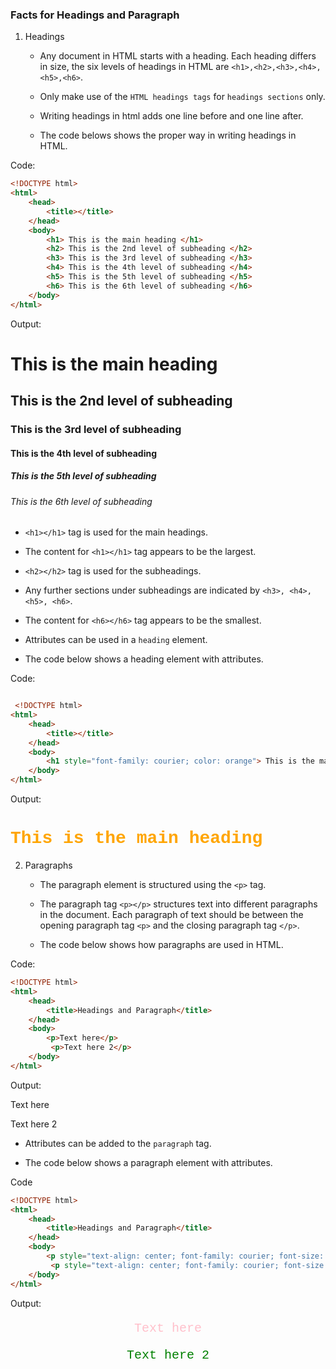 ### Facts for Headings and Paragraph

1. Headings

    - Any document in HTML starts with a heading. Each heading differs in size, the six levels of headings in HTML are `<h1>,<h2>,<h3>,<h4>,<h5>,<h6>`.

    - Only make use of the `HTML headings tags` for `headings sections` only. 

    - Writing headings in html adds one line before and one line after. 

    - The code belows shows the proper way in writing headings in HTML.

Code: 
```html
<!DOCTYPE html>
<html>
    <head>
        <title></title>
    </head>
    <body>
        <h1> This is the main heading </h1>
        <h2> This is the 2nd level of subheading </h2>
        <h3> This is the 3rd level of subheading </h3>
        <h4> This is the 4th level of subheading </h4>
        <h5> This is the 5th level of subheading </h5>
        <h6> This is the 6th level of subheading </h6>
    </body>
</html>

```

Output: 

<!DOCTYPE html>
<html>
    <head>
        <title></title>
    </head>
    <body>
        <h1> This is the main heading </h1>
        <h2> This is the 2nd level of subheading </h2>
        <h3> This is the 3rd level of subheading </h3>
        <h4> This is the 4th level of subheading </h4>
        <h5> This is the 5th level of subheading </h5>
        <h6> This is the 6th level of subheading </h6>
    </body>
</html>


- `<h1></h1>` tag is used for the main headings. 
     
- The content for `<h1></h1>` tag appears to be the largest.

- `<h2></h2>` tag is used for the subheadings.

- Any further sections under subheadings are indicated by `<h3>, <h4>, <h5>, <h6>`.
    
- The content for `<h6></h6>` tag appears to be the smallest. 

- Attributes can be used in a `heading` element.

- The code below shows a heading element with attributes. 
    
 Code:
```html

 <!DOCTYPE html>
<html>
    <head>
        <title></title>
    </head>
    <body>
        <h1 style="font-family: courier; color: orange"> This is the main heading </h1>
    </body>
</html>

```
Output:

 <!DOCTYPE html>
<html>
    <head>
        <title></title>
    </head>
    <body>
        <h1 style="font-family: courier; color: orange"> This is the main heading </h1>
    </body>
</html>

2. Paragraphs

    - The paragraph element is structured using the `<p>` tag.

    - The paragraph tag `<p></p>` structures text into different paragraphs in the document. Each paragraph of text should be between the opening paragraph tag `<p>` and the closing paragraph tag `</p>`.

    - The code below shows how paragraphs are used in HTML.

Code:
```html
<!DOCTYPE html>
<html>
    <head>
        <title>Headings and Paragraph</title>
    </head>
    <body>
        <p>Text here</p>
         <p>Text here 2</p>
    </body>
</html>

```
Output:

<!DOCTYPE html>
<html>
    <head>
        <title>Headings and Paragraph</title>
    </head>
    <body>
        <p>Text here</p>
         <p>Text here 2</p>
    </body>
</html>

- Attributes can be added to the `paragraph` tag.

- The code below shows a paragraph element with attributes.

Code
```html
<!DOCTYPE html>
<html>
    <head>
        <title>Headings and Paragraph</title>
    </head>
    <body>
        <p style="text-align: center; font-family: courier; font-size: 20px; color: pink">Text here</p>
         <p style="text-align: center; font-family: courier; font-size: 20px; color: green">Text here 2</p>
    </body>
</html>

 ```
Output:

<!DOCTYPE html>
<html>
    <head>
        <title>Headings and Paragraph</title>
    </head>
    <body>
        <p style="text-align: center; font-family: courier; font-size: 20px; color: pink">Text here</p>
         <p style="text-align: center; font-family: courier; font-size: 20px; color: green">Text here 2</p>
    </body>
</html>



   
    